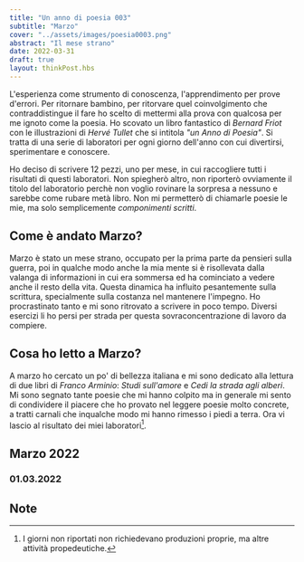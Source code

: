 ```yaml
---
title: "Un anno di poesia 003"
subtitle: "Marzo"
cover: "../assets/images/poesia0003.png"
abstract: "Il mese strano"
date: 2022-03-31
draft: true
layout: thinkPost.hbs
---
```


L'esperienza come strumento di conoscenza, l'apprendimento per prove d'errori. Per ritornare bambino, per ritorvare quel coinvolgimento che contraddistingue il fare ho scelto di mettermi alla prova con qualcosa per me ignoto come la poesia. Ho scovato un libro fantastico di *Bernard Friot* con le illustrazioni di *Hervé Tullet* che si intitola *"un Anno di Poesia"*. Si tratta di una serie di laboratori per ogni giorno dell'anno con cui divertirsi, sperimentare e conoscere.

Ho deciso di scrivere 12 pezzi, uno per mese, in cui raccogliere tutti i risultati di questi laboratori. Non spiegherò altro, non riporterò ovviamente il titolo del laboratorio perchè non voglio rovinare la sorpresa a nessuno e sarebbe come rubare metà libro.
Non mi permetterò di chiamarle poesie le mie, ma solo semplicemente *componimenti scritti*.

## Come è andato Marzo?
Marzo è stato un mese strano, occupato per la prima parte da pensieri sulla guerra, poi in qualche modo anche la mia mente si è risollevata dalla valanga di informazioni in cui era sommersa ed ha cominciato a vedere anche il resto della vita. Questa dinamica ha influito pesantemente sulla scrittura, specialmente sulla costanza nel mantenere l'impegno. Ho procrastinato tanto e mi sono ritrovato a scrivere in poco tempo. Diversi esercizi li ho persi per strada per questa sovraconcentrazione di lavoro da compiere.

## Cosa ho letto a Marzo?
A marzo ho cercato un po' di bellezza italiana e mi sono dedicato alla lettura di due libri di *Franco Arminio*: *Studi sull'amore* e *Cedi la strada agli alberi*. Mi sono segnato tante poesie che mi hanno colpito ma in generale mi sento di condividere il piacere che ho provato nel leggere poesie molto concrete, a tratti carnali che inqualche modo mi hanno rimesso i piedi a terra. Ora vi lascio al risultato dei miei laboratori[^1].

## Marzo 2022

### 01.03.2022


## Note
[^1]: I giorni non riportati non richiedevano produzioni proprie, ma altre attività propedeutiche.